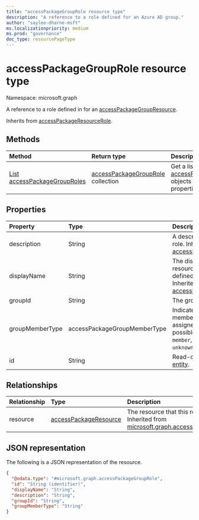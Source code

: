 ```yaml
---
title: "accessPackageGroupRole resource type"
description: "A reference to a role defined for an Azure AD group."
author: "saylee-dharne-msft"
ms.localizationpriority: medium
ms.prod: "governance"
doc_type: resourcePageType
---
```


# accessPackageGroupRole resource type

Namespace: microsoft.graph



A reference to a role defined in for an [accessPackageGroupResource](../resources/accesspackagegroupresource.md).

Inherits from [accessPackageResourceRole](../resources/accesspackageresourcerole.md).

## Methods
|Method|Return type|Description|
|:---|:---|:---|
|[List accessPackageGroupRoles](../api/accesspackagegrouprole-list.md)|[accessPackageGroupRole](../resources/accesspackagegrouprole.md) collection|Get a list of the [accessPackageGroupRole](../resources/accesspackagegrouprole.md) objects and their properties.|


## Properties
|Property|Type|Description|
|:---|:---|:---|
|description|String|A description for the resource role. Inherited from [accessPackageResourceRole](../resources/accesspackageresourcerole.md).|
|displayName|String|The display name of the resource role such as the role defined by the application. Inherited from [accessPackageResourceRole](../resources/accesspackageresourcerole.md).|
|groupId|String|The group id. |
|groupMemberType|accessPackageGroupMemberType|Indicates the type of group membership that will be assigned via the role. The possible values are: `unknown`, `member`, `owner`, `unknownFutureValue`.|
|id|String|Read-only. Inherited from [entity](../resources/entity.md).|

## Relationships
|Relationship|Type|Description|
|:---|:---|:---|
|resource|[accessPackageResource](../resources/accesspackageresource.md)|The resource that this role is associated with. Inherited from [microsoft.graph.accessPackageResourceRole](../resources/accesspackageresourcerole.md)|

## JSON representation
The following is a JSON representation of the resource.
<!-- {
  "blockType": "resource",
  "keyProperty": "id",
  "@odata.type": "microsoft.graph.accessPackageGroupRole",
  "baseType": "microsoft.graph.accessPackageResourceRole",
  "openType": false
}
-->
``` json
{
  "@odata.type": "#microsoft.graph.accessPackageGroupRole",
  "id": "String (identifier)",
  "displayName": "String",
  "description": "String",
  "groupId": "String",
  "groupMemberType": "String"
}
```

